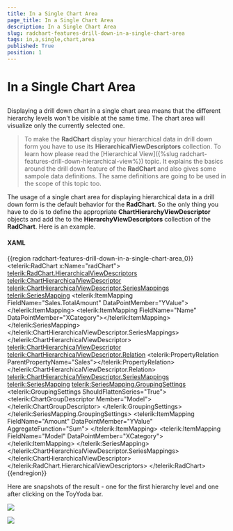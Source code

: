 ```yaml
---
title: In a Single Chart Area
page_title: In a Single Chart Area
description: In a Single Chart Area
slug: radchart-features-drill-down-in-a-single-chart-area
tags: in,a,single,chart,area
published: True
position: 1
---
```


# In a Single Chart Area



## 

Displaying a drill down chart in a single chart area means that the different hierarchy levels won't be visible at the same time. The chart area will visualize only the currently selected one. 

>To make the __RadChart__ display your hierarchical data in drill down form you have to use its __HierarchicalViewDescriptors__ collection. To learn how please read the [Hierarchical View]({%slug radchart-features-drill-down-hierarchical-view%}) topic. It explains the basics around the drill down feature of the __RadChart__ and also gives some sampole data definitions. The same definitions are going to be used in the scope of this topic too.

The usage of a single chart area for displaying hierarchical data in a drill down form is the default behavior for the __RadChart__. So the only thing you have to do is to define the appropriate __ChartHierarchyViewDescriptor__ objects and add the to the __HierarchyViewDescriptors__ collection of the __RadChart__. Here is an example.

#### __XAML__

{{region radchart-features-drill-down-in-a-single-chart-area_0}}
	<telerik:RadChart x:Name="radChart">
	    <telerik:RadChart.HierarchicalViewDescriptors>
	        <telerik:ChartHierarchicalViewDescriptor>
	            <telerik:ChartHierarchicalViewDescriptor.SeriesMappings>
	                <telerik:SeriesMapping>
	                    <telerik:ItemMapping FieldName="Sales.TotalAmount"
	                                            DataPointMember="YValue">
	                    </telerik:ItemMapping>
	                    <telerik:ItemMapping FieldName="Name"
	                                            DataPointMember="XCategory"></telerik:ItemMapping>
	                </telerik:SeriesMapping>
	            </telerik:ChartHierarchicalViewDescriptor.SeriesMappings>
	        </telerik:ChartHierarchicalViewDescriptor>
	        <telerik:ChartHierarchicalViewDescriptor>
	            <telerik:ChartHierarchicalViewDescriptor.Relation>
	                <telerik:PropertyRelation ParentPropertyName="Sales"></telerik:PropertyRelation>
	            </telerik:ChartHierarchicalViewDescriptor.Relation>
	            <telerik:ChartHierarchicalViewDescriptor.SeriesMappings>
	                <telerik:SeriesMapping>
	                    <telerik:SeriesMapping.GroupingSettings>
	                        <telerik:GroupingSettings ShouldFlattenSeries="True">
	                            <telerik:ChartGroupDescriptor Member="Model"></telerik:ChartGroupDescriptor>
	                        </telerik:GroupingSettings>
	                    </telerik:SeriesMapping.GroupingSettings>
	                    <telerik:ItemMapping FieldName="Amount"
	                                            DataPointMember="YValue"
	                                            AggregateFunction="Sum">
	                    </telerik:ItemMapping>
	                    <telerik:ItemMapping FieldName="Model"
	                                            DataPointMember="XCategory"></telerik:ItemMapping>
	                </telerik:SeriesMapping>
	            </telerik:ChartHierarchicalViewDescriptor.SeriesMappings>
	        </telerik:ChartHierarchicalViewDescriptor>                
	    </telerik:RadChart.HierarchicalViewDescriptors>
	</telerik:RadChart>
	{{endregion}}



Here are snapshots of the result - one for the first hierarchy level and one after clicking on the ToyYoda bar.

![](images/RadChart_Features_DrillDown_SingleChartArea_01.png)

![](images/RadChart_Features_DrillDown_SingleChartArea_02.png)
